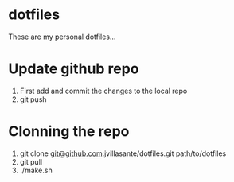 # dotfiles

These are my personal dotfiles...

# Update github repo

1. First add and commit the changes to the local repo
2. git push

# Clonning the repo

1. git clone git@github.com:jvillasante/dotfiles.git path/to/dotfiles
2. git pull
3. ./make.sh
